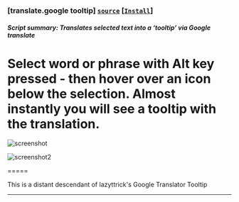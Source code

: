 ### **[translate.google tooltip]** **[`source`](src/translate.google_tooltip.user.js)** **[[`Install`]](https://github.com/trespassersW/UserScripts/raw/master/src/translate.google_tooltip.user.js)**

##### **Script summary:**  Translates selected text into a ‘tooltip’ via Google translate 

Select word or phrase with **Alt** key pressed - then hover over an icon below the selection. 
Almost instantly you will see a tooltip with the translation. 
=====

![screenshot](http://imageshack.us/a/img692/6452/ma.gif)

![screenshot2](http://imageshack.us/a/img692/4493/cyq.gif)

=====

This is a distant descendant of lazyttrick's Google Translator Tooltip

----
